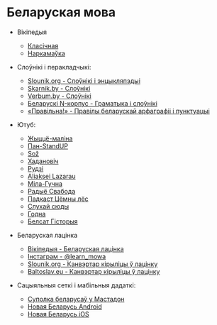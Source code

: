# Беларуская мова

- Вікіпедыя
  - [Класічная](https://be-tarask.wikipedia.org/ "Класічная")
  - [Наркамаўка](https://be.wikipedia.org "Наркамаўка")

- Слоўнікі і перакладчыкі:
  - [Slounik.org - Слоўнікі і энцыкляпэдыі](https://slounik.org/)
  - [Skarnik.by - Слоўнікі](https://www.skarnik.by)
  - [Verbum.by - Слоўнікі](https://verbum.by/)
  - [Беларускі N-корпус - Граматыка і слоўнікі](https://bnkorpus.info/)  
  - [«Правільна!» - Правілы беларускай арфаграфіі і пунктуацыі](https://pravilna.by/)    
  
- Ютуб:
  - [Жыццё-маліна](https://www.youtube.com/@malina_by)
  - [Пан-StandUP](https://www.youtube.com/@panstandup)
  - [Sož](https://www.youtube.com/@sozband_official)
  - [Хадановіч](https://www.youtube.com/@chadanovic)
  - [Рудзі](https://www.youtube.com/@Rudzi)
  - [Aliaksei Lazarau](https://www.youtube.com/@aliakseilazarau)
  - [Міла-Гучна](https://www.youtube.com/@milahuchna)
  - [Радыё Свабода](https://www.youtube.com/@radiosvaboda)
  - [Падкаст Цёмны лёс](https://www.youtube.com/@ciomnylos)
  - [Слухай сюды](https://www.youtube.com/@user-Sluhaj)
  - [Годна](https://www.youtube.com/@hodnaby)
  - [Белсат Гісторыя](https://www.youtube.com/@belsat_history)


- Беларуская лацінка
  - [Вікіпедыя - Беларуская лацінка](https://be-tarask.wikipedia.org/wiki/%D0%9B%D0%B0%D1%86%D1%96%D0%BD%D0%BA%D0%B0)
  - [Інстаграм - @learn_mowa](https://www.instagram.com/learn.mowa/?hl=en)
  - [Slounik.org - Канвэртар кірыліцы ў лацінку](https://slounik.org/lat)  
  - [Baltoslav.eu - Канвэртар кірыліцы ў лацінку](https://baltoslav.eu/lat/index.php?mova=by)

- Cацыяльныя сеткі і мабільныя дадаткі:
  - [Суполка беларусаў у Мастадон](https://vkl.world/)
  - [Новая Беларусь Android](https://play.google.com/store/apps/details?id=by.com.newbelarus)
  - [Новая Беларусь iOS](https://apps.apple.com/us/app/%D0%BD%D0%BE%D0%B2%D0%B0%D1%8F-%D0%B1%D0%B5%D0%BB%D0%B0%D1%80%D1%83%D1%81%D1%8C/id6444243823)
